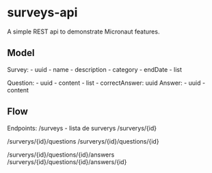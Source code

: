 # surveys-api

A simple REST api to demonstrate Micronaut features.

## Model

Survey:
    - uuid
    - name
    - description
    - category
    - endDate
    - list<Question>

Question:
    - uuid
    - content
    - list<Answer>
    - correctAnswer: uuid
Answer:
    - uuid
    - content

## Flow

Endpoints:
/surveys - lista de surverys
/surverys/{id}

/surverys/{id}/questions
/surverys/{id}/questions/{id}

/surverys/{id}/questions/{id}/answers
/surverys/{id}/questions/{id}/answers/{id}



